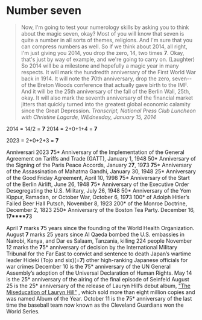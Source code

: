 # Number seven

> Now, I'm going to test your numerology skills by asking you to think about the magic seven, okay? Most of you will know that seven is quite a number in all sorts of themes, religions. And I'm sure that you can compress numbers as well. So if we think about 2014, all right, I'm just giving you 2014, you drop the zero, 14, two times **7**. Okay, that's just by way of example, and we're going to carry on. (Laughter) So 2014 will be a milestone and hopefully a magic year in many respects. It will mark the hundredth anniversary of the First World War back in 1914. It will note the **7**0th anniversary, drop the zero, seven-- of the Breton Woods conference that actually gave birth to the IMF. And it will be the 25th anniversary of the fall of the Berlin Wall, 25th, okay. It will also mark the seventh anniversary of the financial market jitters that quickly turned into the greatest global economic calamity since the Great Depression. *Transcript, National Press Club Luncheon with Christine Lagarde, WEdnesday, January 15, 2014*

2014 = 14/2 = **7**
2014 = 2+0+1+4 = **7**

2023 = 2+0+2+3 = **7**

Anniversari 2023
**7**5* Anniversary of the Implementation of the General Agreement on Tariffs and Trade (GATT), January 1, 1948
50* Anniversary of the Signing of the Paris Peace Accords, January 2**7**, 19**7**3
**7**5* Anniversary of the Assassination of Mahatma Gandhi, January 30, 1948
25* Anniversary of the Good Friday Agreement, April 10, 1998
**7**5* Anniversary of the Start of the Berlin Airlift, June 26, 1948
**7**5* Anniversary of the Executive Order Desegregating the U.S. Military, July 26, 1948
50* Anniversary of the Yom Kippur, Ramadan, or October War, October 6, 19**7**3
100* of Adolph Hitler’s Failed Beer Hall Putsch, November 8, 1923
200* of the Monroe Doctrine, December 2, 1823
250* Anniversary of the Boston Tea Party. December 16, 1**7****7**3

April **7** marks **7**5 years since the founding of the World Health Organization.
August **7** marks 25 years since Al Qaeda bombed the U.S. embassies in Nairobi, Kenya, and Dar es Salaam, Tanzania, killing 224 people
November 12 marks the **7**5* anniversary of decision by the International Military Tribunal for the Far East to convict and sentence to death Japan’s wartime leader Hideki (Tojo and six)(=**7**) other high-ranking Japanese officials for war crimes
December 10 is the **7**5* anniversary of the UN General Assembly’s adoption of the Universal Declaration of Human Rights.
May 14 is the 25* anniversary of the airing of the final episode of Seinfeld
August 25 is the 25* anniversary of the release of Lauryn Hill’s debut album, ["The Miseducation of Lauryn Hill"](https://www.rollingstone.com/music/music-news/inside-the-miseducation-of-lauryn-hill-252219/) , which sold more than eight million copies and was named Album of the Year.
October 11 is the **7**5* anniversary of the last time the baseball team now known as the Cleveland Guardians won the World Series.